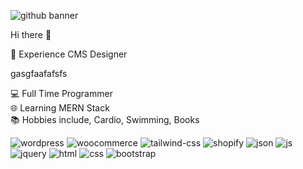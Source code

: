 ![github banner](https://github.com/Aoun-Developer/Aoun-Developer/assets/112731920/e646a3ab-5f2e-46e4-a04d-b22396c67886)

Hi there 👋

🚀 Experience CMS Designer <br> 
<p class="text-center">gasgfaafafsfs</p>
<p></p>
💻 Full Time Programmer<br>
🌐 Learning MERN Stack<br>
📚 Hobbies include, Cardio, Swimming, Books<br>

![wordpress](https://github.com/Aoun-Developer/Aoun-Developer/assets/112731920/c31d4eb1-4045-48f7-92fd-9574c3735828)
![woocommerce](https://github.com/Aoun-Developer/Aoun-Developer/assets/112731920/fdde2436-3cca-4a99-bdeb-3fb68a2eed76)
![tailwind-css](https://github.com/Aoun-Developer/Aoun-Developer/assets/112731920/467bad7c-e972-42a3-906d-e6e17b65416d)
![shopify](https://github.com/Aoun-Developer/Aoun-Developer/assets/112731920/5a113bc3-8b8c-4da8-a20f-65f745661972)
![json](https://github.com/Aoun-Developer/Aoun-Developer/assets/112731920/7fa9329a-8bf2-479e-b269-6b4d22316185)
![js](https://github.com/Aoun-Developer/Aoun-Developer/assets/112731920/55dcaf0c-ec2e-4365-9050-b4a3304d73b6)
![jquery](https://github.com/Aoun-Developer/Aoun-Developer/assets/112731920/cf414515-f4ee-4e71-8945-e465d85a33b7)
![html](https://github.com/Aoun-Developer/Aoun-Developer/assets/112731920/0871264c-34e7-405a-8a9e-ccb03b460201)
![css](https://github.com/Aoun-Developer/Aoun-Developer/assets/112731920/b94f822d-d0fd-4869-bc84-d545b93507ee)
![bootstrap](https://github.com/Aoun-Developer/Aoun-Developer/assets/112731920/f25c1108-7f07-4501-bdc6-01339e2f4baf)
